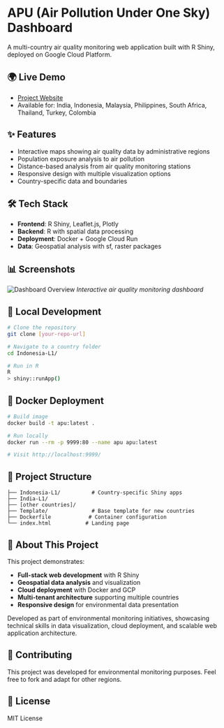 # APU (Air Pollution Under One Sky) Dashboard

A multi-country air quality monitoring web application built with R Shiny, deployed on Google Cloud Platform.

## 🌍 Live Demo
- [Project Website](https://maps.greenpeace.org/projects/apu_dashboard/?country=India)
- Available for: India, Indonesia, Malaysia, Philippines, South Africa, Thailand, Turkey, Colombia

## ✨ Features
- Interactive maps showing air quality data by administrative regions
- Population exposure analysis to air pollution
- Distance-based analysis from air quality monitoring stations
- Responsive design with multiple visualization options
- Country-specific data and boundaries

## 🛠 Tech Stack
- **Frontend**: R Shiny, Leaflet.js, Plotly
- **Backend**: R with spatial data processing
- **Deployment**: Docker + Google Cloud Run
- **Data**: Geospatial analysis with sf, raster packages

## 📊 Screenshots
![Dashboard Overview](assets/dashboard-overview.gif)
*Interactive air quality monitoring dashboard*

## 🚀 Local Development
```bash
# Clone the repository
git clone [your-repo-url]

# Navigate to a country folder
cd Indonesia-L1/

# Run in R
R
> shiny::runApp()
```

## 🐳 Docker Deployment
```bash
# Build image
docker build -t apu:latest .

# Run locally
docker run --rm -p 9999:80 --name apu apu:latest

# Visit http://localhost:9999/
```


## 📁 Project Structure
```
├── Indonesia-L1/          # Country-specific Shiny apps
├── India-L1/
├── [other countries]/
├── Template/              # Base template for new countries
├── Dockerfile            # Container configuration
└── index.html           # Landing page
```

## 💼 About This Project
This project demonstrates:
- **Full-stack web development** with R Shiny
- **Geospatial data analysis** and visualization
- **Cloud deployment** with Docker and GCP
- **Multi-tenant architecture** supporting multiple countries
- **Responsive design** for environmental data presentation

Developed as part of environmental monitoring initiatives, showcasing technical skills in data visualization, cloud deployment, and scalable web application architecture.

## 🤝 Contributing
This project was developed for environmental monitoring purposes. Feel free to fork and adapt for other regions.

## 📄 License
MIT License
